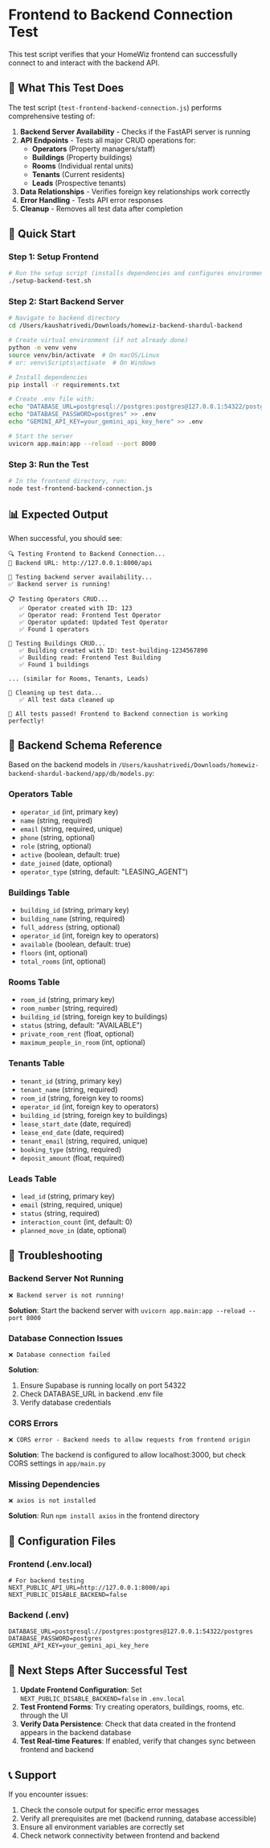 # Frontend to Backend Connection Test

This test script verifies that your HomeWiz frontend can successfully connect to and interact with the backend API.

## 🎯 What This Test Does

The test script (`test-frontend-backend-connection.js`) performs comprehensive testing of:

1. **Backend Server Availability** - Checks if the FastAPI server is running
2. **API Endpoints** - Tests all major CRUD operations for:
   - **Operators** (Property managers/staff)
   - **Buildings** (Property buildings)
   - **Rooms** (Individual rental units)
   - **Tenants** (Current residents)
   - **Leads** (Prospective tenants)
3. **Data Relationships** - Verifies foreign key relationships work correctly
4. **Error Handling** - Tests API error responses
5. **Cleanup** - Removes all test data after completion

## 🚀 Quick Start

### Step 1: Setup Frontend
```bash
# Run the setup script (installs dependencies and configures environment)
./setup-backend-test.sh
```

### Step 2: Start Backend Server
```bash
# Navigate to backend directory
cd /Users/kaushatrivedi/Downloads/homewiz-backend-shardul-backend

# Create virtual environment (if not already done)
python -m venv venv
source venv/bin/activate  # On macOS/Linux
# or: venv\Scripts\activate  # On Windows

# Install dependencies
pip install -r requirements.txt

# Create .env file with:
echo "DATABASE_URL=postgresql://postgres:postgres@127.0.0.1:54322/postgres" > .env
echo "DATABASE_PASSWORD=postgres" >> .env
echo "GEMINI_API_KEY=your_gemini_api_key_here" >> .env

# Start the server
uvicorn app.main:app --reload --port 8000
```

### Step 3: Run the Test
```bash
# In the frontend directory, run:
node test-frontend-backend-connection.js
```

## 📊 Expected Output

When successful, you should see:
```
🔍 Testing Frontend to Backend Connection...
📡 Backend URL: http://127.0.0.1:8000/api

🔄 Testing backend server availability...
✅ Backend server is running!

📋 Testing Operators CRUD...
   ✅ Operator created with ID: 123
   ✅ Operator read: Frontend Test Operator
   ✅ Operator updated: Updated Test Operator
   ✅ Found 1 operators

🏢 Testing Buildings CRUD...
   ✅ Building created with ID: test-building-1234567890
   ✅ Building read: Frontend Test Building
   ✅ Found 1 buildings

... (similar for Rooms, Tenants, Leads)

🧹 Cleaning up test data...
   ✅ All test data cleaned up

🎉 All tests passed! Frontend to Backend connection is working perfectly!
```

## 🔧 Backend Schema Reference

Based on the backend models in `/Users/kaushatrivedi/Downloads/homewiz-backend-shardul-backend/app/db/models.py`:

### Operators Table
- `operator_id` (int, primary key)
- `name` (string, required)
- `email` (string, required, unique)
- `phone` (string, optional)
- `role` (string, optional)
- `active` (boolean, default: true)
- `date_joined` (date, optional)
- `operator_type` (string, default: "LEASING_AGENT")

### Buildings Table
- `building_id` (string, primary key)
- `building_name` (string, required)
- `full_address` (string, optional)
- `operator_id` (int, foreign key to operators)
- `available` (boolean, default: true)
- `floors` (int, optional)
- `total_rooms` (int, optional)

### Rooms Table
- `room_id` (string, primary key)
- `room_number` (string, required)
- `building_id` (string, foreign key to buildings)
- `status` (string, default: "AVAILABLE")
- `private_room_rent` (float, optional)
- `maximum_people_in_room` (int, optional)

### Tenants Table
- `tenant_id` (string, primary key)
- `tenant_name` (string, required)
- `room_id` (string, foreign key to rooms)
- `operator_id` (int, foreign key to operators)
- `building_id` (string, foreign key to buildings)
- `lease_start_date` (date, required)
- `lease_end_date` (date, required)
- `tenant_email` (string, required, unique)
- `booking_type` (string, required)
- `deposit_amount` (float, required)

### Leads Table
- `lead_id` (string, primary key)
- `email` (string, required, unique)
- `status` (string, required)
- `interaction_count` (int, default: 0)
- `planned_move_in` (date, optional)

## 🐛 Troubleshooting

### Backend Server Not Running
```
❌ Backend server is not running!
```
**Solution**: Start the backend server with `uvicorn app.main:app --reload --port 8000`

### Database Connection Issues
```
❌ Database connection failed
```
**Solution**: 
1. Ensure Supabase is running locally on port 54322
2. Check DATABASE_URL in backend .env file
3. Verify database credentials

### CORS Errors
```
❌ CORS error - Backend needs to allow requests from frontend origin
```
**Solution**: The backend is configured to allow localhost:3000, but check CORS settings in `app/main.py`

### Missing Dependencies
```
❌ axios is not installed
```
**Solution**: Run `npm install axios` in the frontend directory

## 📝 Configuration Files

### Frontend (.env.local)
```env
# For backend testing
NEXT_PUBLIC_API_URL=http://127.0.0.1:8000/api
NEXT_PUBLIC_DISABLE_BACKEND=false
```

### Backend (.env)
```env
DATABASE_URL=postgresql://postgres:postgres@127.0.0.1:54322/postgres
DATABASE_PASSWORD=postgres
GEMINI_API_KEY=your_gemini_api_key_here
```

## 🎯 Next Steps After Successful Test

1. **Update Frontend Configuration**: Set `NEXT_PUBLIC_DISABLE_BACKEND=false` in `.env.local`
2. **Test Frontend Forms**: Try creating operators, buildings, rooms, etc. through the UI
3. **Verify Data Persistence**: Check that data created in the frontend appears in the backend database
4. **Test Real-time Features**: If enabled, verify that changes sync between frontend and backend

## 📞 Support

If you encounter issues:
1. Check the console output for specific error messages
2. Verify all prerequisites are met (backend running, database accessible)
3. Ensure all environment variables are correctly set
4. Check network connectivity between frontend and backend
